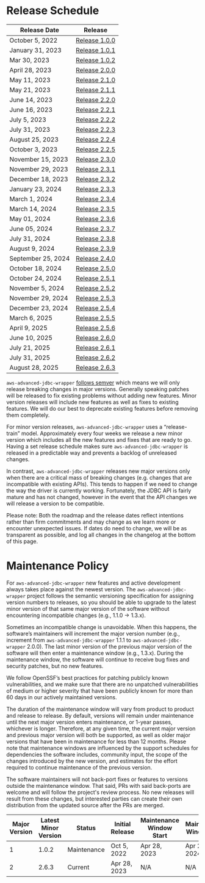 # Release Schedule

| Release Date       | Release                                                                              |
|--------------------|--------------------------------------------------------------------------------------|
| October 5, 2022    | [Release 1.0.0](https://github.com/aws/aws-advanced-jdbc-wrapper/releases/tag/1.0.0) |  
| January 31, 2023   | [Release 1.0.1](https://github.com/aws/aws-advanced-jdbc-wrapper/releases/tag/1.0.1) | 
| Mar 30, 2023       | [Release 1.0.2](https://github.com/aws/aws-advanced-jdbc-wrapper/releases/tag/1.0.2) |
| April 28, 2023     | [Release 2.0.0](https://github.com/aws/aws-advanced-jdbc-wrapper/releases/tag/2.0.0) |  
| May 11, 2023       | [Release 2.1.0](https://github.com/aws/aws-advanced-jdbc-wrapper/releases/tag/2.1.0) |
| May 21, 2023       | [Release 2.1.1](https://github.com/aws/aws-advanced-jdbc-wrapper/releases/tag/2.1.1) |
| June 14, 2023      | [Release 2.2.0](https://github.com/aws/aws-advanced-jdbc-wrapper/releases/tag/2.2.0) |
| June 16, 2023      | [Release 2.2.1](https://github.com/aws/aws-advanced-jdbc-wrapper/releases/tag/2.2.1) |
| July 5, 2023       | [Release 2.2.2](https://github.com/aws/aws-advanced-jdbc-wrapper/releases/tag/2.2.2) |
| July 31, 2023      | [Release 2.2.3](https://github.com/aws/aws-advanced-jdbc-wrapper/releases/tag/2.2.3) |
| August 25, 2023    | [Release 2.2.4](https://github.com/aws/aws-advanced-jdbc-wrapper/releases/tag/2.2.4) |
| October 3, 2023    | [Release 2.2.5](https://github.com/aws/aws-advanced-jdbc-wrapper/releases/tag/2.2.5) |
| November 15, 2023  | [Release 2.3.0](https://github.com/aws/aws-advanced-jdbc-wrapper/releases/tag/2.3.0) |
| November 29, 2023  | [Release 2.3.1](https://github.com/aws/aws-advanced-jdbc-wrapper/releases/tag/2.3.1) |
| December 18, 2023  | [Release 2.3.2](https://github.com/aws/aws-advanced-jdbc-wrapper/releases/tag/2.3.2) |
| January 23, 2024   | [Release 2.3.3](https://github.com/aws/aws-advanced-jdbc-wrapper/releases/tag/2.3.3) |
| March 1, 2024      | [Release 2.3.4](https://github.com/aws/aws-advanced-jdbc-wrapper/releases/tag/2.3.4) |
| March 14, 2024     | [Release 2.3.5](https://github.com/aws/aws-advanced-jdbc-wrapper/releases/tag/2.3.5) |
| May 01, 2024       | [Release 2.3.6](https://github.com/aws/aws-advanced-jdbc-wrapper/releases/tag/2.3.6) |
| June 05, 2024      | [Release 2.3.7](https://github.com/aws/aws-advanced-jdbc-wrapper/releases/tag/2.3.7) |
| July 31, 2024      | [Release 2.3.8](https://github.com/aws/aws-advanced-jdbc-wrapper/releases/tag/2.3.8) |
| August 9, 2024     | [Release 2.3.9](https://github.com/aws/aws-advanced-jdbc-wrapper/releases/tag/2.3.9) |
| September 25, 2024 | [Release 2.4.0](https://github.com/aws/aws-advanced-jdbc-wrapper/releases/tag/2.4.0) |
| October 18, 2024   | [Release 2.5.0](https://github.com/aws/aws-advanced-jdbc-wrapper/releases/tag/2.5.0) |
| October 24, 2024   | [Release 2.5.1](https://github.com/aws/aws-advanced-jdbc-wrapper/releases/tag/2.5.1) |
| November 5, 2024   | [Release 2.5.2](https://github.com/aws/aws-advanced-jdbc-wrapper/releases/tag/2.5.2) |
| November 29, 2024  | [Release 2.5.3](https://github.com/aws/aws-advanced-jdbc-wrapper/releases/tag/2.5.3) |
| December 23, 2024  | [Release 2.5.4](https://github.com/aws/aws-advanced-jdbc-wrapper/releases/tag/2.5.4) |
| March 6, 2025      | [Release 2.5.5](https://github.com/aws/aws-advanced-jdbc-wrapper/releases/tag/2.5.5) |
| April 9, 2025      | [Release 2.5.6](https://github.com/aws/aws-advanced-jdbc-wrapper/releases/tag/2.5.6) |
| June 10, 2025      | [Release 2.6.0](https://github.com/aws/aws-advanced-jdbc-wrapper/releases/tag/2.6.0) |
| July 21, 2025      | [Release 2.6.1](https://github.com/aws/aws-advanced-jdbc-wrapper/releases/tag/2.6.1) |
| July 31, 2025      | [Release 2.6.2](https://github.com/aws/aws-advanced-jdbc-wrapper/releases/tag/2.6.2) |
| August 28, 2025    | [Release 2.6.3](https://github.com/aws/aws-advanced-jdbc-wrapper/releases/tag/2.6.3) |

`aws-advanced-jdbc-wrapper` [follows semver](https://semver.org/#semantic-versioning-200) which means we will only
release breaking changes in major versions. Generally speaking patches will be released to fix existing problems without
adding new features. Minor version releases will include new features as well as fixes to existing features. We will do
our best to deprecate existing features before removing them completely.

For minor version releases, `aws-advanced-jdbc-wrapper` uses a “release-train” model. Approximately every four weeks we
release a new minor version which includes all the new features and fixes that are ready to go.
Having a set release schedule makes sure `aws-advanced-jdbc-wrapper` is released in a predictable way and prevents a
backlog of unreleased changes.

In contrast, `aws-advanced-jdbc-wrapper` releases new major versions only when there are a critical mass of
breaking changes (e.g. changes that are incompatible with existing APIs). This tends to happen if we need to
change the way the driver is currently working. Fortunately, the JDBC API is fairly mature and has not changed, however
in the event that the API changes we will release a version to be compatible.

Please note: Both the roadmap and the release dates reflect intentions rather than firm commitments and may change
as we learn more or encounter unexpected issues. If dates do need to change, we will be as transparent as possible,
and log all changes in the changelog at the bottom of this page.

# Maintenance Policy

For `aws-advanced-jdbc-wrapper` new features and active development always takes place against the newest version.
The `aws-advanced-jdbc-wrapper` project follows the semantic versioning specification for assigning version numbers
to releases, so you should be able to upgrade to the latest minor version of that same major version of the
software without encountering incompatible changes (e.g., 1.1.0 → 1.3.x).

Sometimes an incompatible change is unavoidable. When this happens, the software’s maintainers will increment
the major version number (e.g., increment from `aws-advanced-jdbc-wrapper` 1.1.1 to `aws-advanced-jdbc-wrapper` 2.0.0).
The last minor version of the previous major version of the software will then enter a maintenance window
(e.g., 1.3.x). During the maintenance window, the software will continue to receive bug fixes and security patches,
but no new features.

We follow OpenSSF’s best practices for patching publicly known vulnerabilities, and we make sure that there are
no unpatched vulnerabilities of medium or higher severity that have been publicly known for more than 60 days
in our actively maintained versions.

The duration of the maintenance window will vary from product to product and release to release.
By default, versions will remain under maintenance until the next major version enters maintenance,
or 1-year passes, whichever is longer. Therefore, at any given time, the current major version and
previous major version will both be supported, as well as older major versions that have been in maintenance
for less than 12 months. Please note that maintenance windows are influenced by the support schedules for
dependencies the software includes, community input, the scope of the changes introduced by the new version,
and estimates for the effort required to continue maintenance of the previous version.

The software maintainers will not back-port fixes or features to versions outside the maintenance window.
That said, PRs with said back-ports are welcome and will follow the project's review process.
No new releases will result from these changes, but interested parties can create their own distribution
from the updated source after the PRs are merged.

| Major Version | Latest Minor Version | Status      | Initial Release | Maintenance Window Start | Maintenance Window End |
|---------------|----------------------|-------------|-----------------|--------------------------|------------------------|
| 1             | 1.0.2                | Maintenance | Oct 5, 2022     | Apr 28, 2023             | Apr 28, 2024           | 
| 2             | 2.6.3                | Current     | Apr 28, 2023    | N/A                      | N/A                    | 
